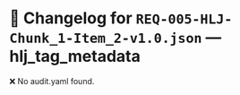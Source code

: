 # 📝 Changelog for `REQ-005-HLJ-Chunk_1-Item_2-v1.0.json` — **hlj_tag_metadata**

❌ No audit.yaml found.
